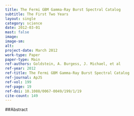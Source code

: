 ```yaml
---
title: The Fermi GBM Gamma-Ray Burst Spectral Catalog
subtitle: The First Two Years
layout: single
category: science
date: 2012-03-01
mast: false
image: 
image-sm: 
alt: 
project-date: March 2012
work-type: Paper
paper-type: Main
ref-authors: Goldstein, A. Burgess, J. Michael, et al
ref-year: 2012
ref-title: The Fermi GBM Gamma-Ray Burst Spectral Catalog
ref-journal: ApJS
ref-vol: 199
ref-page: 19
ref-doi: 10.1088/0067-0049/199/1/19
cite-count: 149
---
```



##Abstract
